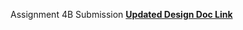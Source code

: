 Assignment 4B Submission
**[Updated Design Doc Link](https://github.com/na-nan-ya/painpal_backend/blob/153ba5f59af601722089665003cf6ebc1f6f134a/design/updated_design_doc.md)**
